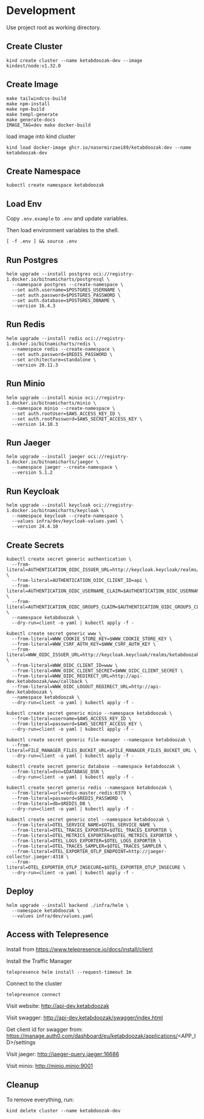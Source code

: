 # Development

Use project root as working directory.

## Create Cluster

```shell
kind create cluster --name ketabdoozak-dev --image kindest/node:v1.32.0
```

## Create Image

```shell
make tailwindcss-build
make npm-install
make npm-build
make templ-generate
make generate-docs
IMAGE_TAG=dev make docker-build
```

load image into kind cluster

```shell
kind load docker-image ghcr.io/nasermirzaei89/ketabdoozak:dev --name ketabdoozak-dev
```

## Create Namespace

```shell
kubectl create namespace ketabdoozak
```

## Load Env

Copy `.env.example` to `.env` and update variables.

Then load environment variables to the shell.

```shell
[ -f .env ] && source .env
```

## Run Postgres

```shell
helm upgrade --install postgres oci://registry-1.docker.io/bitnamicharts/postgresql \
  --namespace postgres --create-namespace \
  --set auth.username=$POSTGRES_USERNAME \
  --set auth.password=$POSTGRES_PASSWORD \
  --set auth.database=$POSTGRES_DBNAME \
  --version 16.4.3
```

## Run Redis

```shell
helm upgrade --install redis oci://registry-1.docker.io/bitnamicharts/redis \
  --namespace redis --create-namespace \
  --set auth.password=$REDIS_PASSWORD \
  --set architecture=standalone \
  --version 20.11.3
```

## Run Minio

```shell
helm upgrade --install minio oci://registry-1.docker.io/bitnamicharts/minio \
  --namespace minio --create-namespace \
  --set auth.rootUser=$AWS_ACCESS_KEY_ID \
  --set auth.rootPassword=$AWS_SECRET_ACCESS_KEY \
  --version 14.10.3
```

## Run Jaeger

```shell
helm upgrade --install jaeger oci://registry-1.docker.io/bitnamicharts/jaeger \
  --namespace jaeger --create-namespace \
  --version 5.1.2
```

## Run Keycloak

```shell
helm upgrade --install keycloak oci://registry-1.docker.io/bitnamicharts/keycloak \
  --namespace keycloak --create-namespace \
  --values infra/dev/keycloak-values.yaml \
  --version 24.4.10
```

## Create Secrets

```shell
kubectl create secret generic authentication \
  --from-literal=AUTHENTICATION_OIDC_ISSUER_URL=http://keycloak.keycloak/realms/ketabdoozak \
  --from-literal=AUTHENTICATION_OIDC_CLIENT_ID=api \
  --from-literal=AUTHENTICATION_OIDC_USERNAME_CLAIM=$AUTHENTICATION_OIDC_USERNAME_CLAIM \
  --from-literal=AUTHENTICATION_OIDC_GROUPS_CLAIM=$AUTHENTICATION_OIDC_GROUPS_CLAIM \
  --namespace ketabdoozak \
  --dry-run=client -o yaml | kubectl apply -f -
```

```shell
kubectl create secret generic www \
  --from-literal=WWW_COOKIE_STORE_KEY=$WWW_COOKIE_STORE_KEY \
  --from-literal=WWW_CSRF_AUTH_KEY=$WWW_CSRF_AUTH_KEY \
  --from-literal=WWW_OIDC_ISSUER_URL=http://keycloak.keycloak/realms/ketabdoozak \
  --from-literal=WWW_OIDC_CLIENT_ID=www \
  --from-literal=WWW_OIDC_CLIENT_SECRET=$WWW_OIDC_CLIENT_SECRET \
  --from-literal=WWW_OIDC_REDIRECT_URL=http://api-dev.ketabdoozak/www/callback \
  --from-literal=WWW_OIDC_LOGOUT_REDIRECT_URL=http://api-dev.ketabdoozak \
  --namespace ketabdoozak \
  --dry-run=client -o yaml | kubectl apply -f -
```

```shell
kubectl create secret generic minio --namespace ketabdoozak \
  --from-literal=username=$AWS_ACCESS_KEY_ID \
  --from-literal=password=$AWS_SECRET_ACCESS_KEY \
  --dry-run=client -o yaml | kubectl apply -f -
```

```shell
kubectl create secret generic file-manager --namespace ketabdoozak \
  --from-literal=FILE_MANAGER_FILES_BUCKET_URL=$FILE_MANAGER_FILES_BUCKET_URL \
  --dry-run=client -o yaml | kubectl apply -f -
```

```shell
kubectl create secret generic database --namespace ketabdoozak \
  --from-literal=dsn=$DATABASE_DSN \
  --dry-run=client -o yaml | kubectl apply -f -
```

```shell
kubectl create secret generic redis --namespace ketabdoozak \
  --from-literal=url=redis-master.redis:6379 \
  --from-literal=password=$REDIS_PASSWORD \
  --from-literal=db=$REDIS_DB \
  --dry-run=client -o yaml | kubectl apply -f -
```

```shell
kubectl create secret generic otel --namespace ketabdoozak \
  --from-literal=OTEL_SERVICE_NAME=$OTEL_SERVICE_NAME \
  --from-literal=OTEL_TRACES_EXPORTER=$OTEL_TRACES_EXPORTER \
  --from-literal=OTEL_METRICS_EXPORTER=$OTEL_METRICS_EXPORTER \
  --from-literal=OTEL_LOGS_EXPORTER=$OTEL_LOGS_EXPORTER \
  --from-literal=OTEL_TRACES_SAMPLER=$OTEL_TRACES_SAMPLER \
  --from-literal=OTEL_EXPORTER_OTLP_ENDPOINT=http://jaeger-collector.jaeger:4318 \
  --from-literal=OTEL_EXPORTER_OTLP_INSECURE=$OTEL_EXPORTER_OTLP_INSECURE \
  --dry-run=client -o yaml | kubectl apply -f -
```

## Deploy

```shell
helm upgrade --install backend ./infra/helm \
  --namespace ketabdoozak \
  --values infra/dev/values.yaml
```

## Access with Telepresence

Install from https://www.telepresence.io/docs/install/client

Install the Traffic Manager

```shell
telepresence helm install --request-timeout 1m
```

Connect to the cluster

```shell
telepresence connect
```

Visit website: http://api-dev.ketabdoozak

Visit swagger: http://api-dev.ketabdoozak/swagger/index.html

Get client id for swagger from: https://manage.auth0.com/dashboard/eu/ketabdoozak/applications/<APP_ID>/settings

Visit jaeger: http://jaeger-query.jaeger:16686

Visit minio: http://minio.minio:9001

## Cleanup

To remove everything, run:

```shell
kind delete cluster --name ketabdoozak-dev
```
